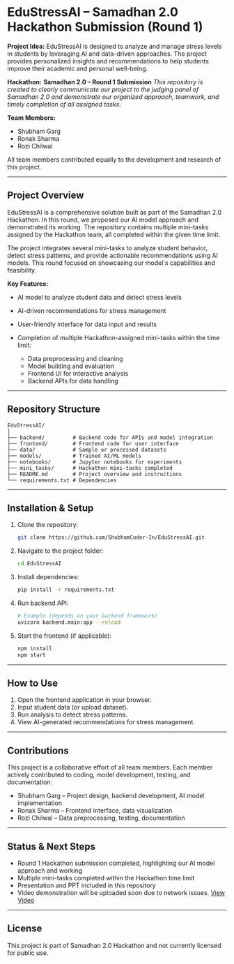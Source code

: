 # EduStressAI – Samadhan 2.0 Hackathon Submission (Round 1)

**Project Idea:**
EduStressAI is designed to analyze and manage stress levels in students by leveraging AI and data-driven approaches. The project provides personalized insights and recommendations to help students improve their academic and personal well-being.

**Hackathon:**
**Samadhan 2.0 – Round 1 Submission**
*This repository is created to clearly communicate our project to the judging panel of Samadhan 2.0 and demonstrate our organized approach, teamwork, and timely completion of all assigned tasks.*

**Team Members:**

* Shubham Garg
* Ronak Sharma
* Rozi Chilwal

All team members contributed equally to the development and research of this project.

---

## Project Overview

EduStressAI is a comprehensive solution built as part of the Samadhan 2.0 Hackathon. In this round, we proposed our AI model approach and demonstrated its working. The repository contains multiple mini-tasks assigned by the Hackathon team, all completed within the given time limit.

The project integrates several mini-tasks to analyze student behavior, detect stress patterns, and provide actionable recommendations using AI models. This round focused on showcasing our model's capabilities and feasibility.

**Key Features:**

* AI model to analyze student data and detect stress levels
* AI-driven recommendations for stress management
* User-friendly interface for data input and results
* Completion of multiple Hackathon-assigned mini-tasks within the time limit:

  * Data preprocessing and cleaning
  * Model building and evaluation
  * Frontend UI for interactive analysis
  * Backend APIs for data handling

---

## Repository Structure

```
EduStressAI/
│
├── backend/         # Backend code for APIs and model integration
├── frontend/        # Frontend code for user interface
├── data/            # Sample or processed datasets
├── models/          # Trained AI/ML models
├── notebooks/       # Jupyter notebooks for experiments
├── mini_tasks/      # Hackathon mini-tasks completed
├── README.md        # Project overview and instructions
└── requirements.txt # Dependencies
```

---

## Installation & Setup

1. Clone the repository:

   ```bash
   git clone https://github.com/ShubhamCoder-In/EduStressAI.git
   ```
2. Navigate to the project folder:

   ```bash
   cd EduStressAI
   ```
3. Install dependencies:

   ```bash
   pip install -r requirements.txt
   ```
4. Run backend API:

   ```bash
   # Example (depends on your backend framework)
   uvicorn backend.main:app --reload
   ```
5. Start the frontend (if applicable):

   ```bash
   npm install
   npm start
   ```

---

## How to Use

1. Open the frontend application in your browser.
2. Input student data (or upload dataset).
3. Run analysis to detect stress patterns.
4. View AI-generated recommendations for stress management.

---

## Contributions

This project is a collaborative effort of all team members. Each member actively contributed to coding, model development, testing, and documentation:

* Shubham Garg – Project design, backend development, AI model implementation
* Ronak Sharma – Frontend interface, data visualization
* Rozi Chilwal – Data preprocessing, testing, documentation

---

## Status & Next Steps

* Round 1 Hackathon submission completed, highlighting our AI model approach and working
* Multiple mini-tasks completed within the Hackathon time limit
* Presentation and PPT included in this repository
* Video demonstration will be uploaded soon due to network issues. [View Video](#)

---

## License

This project is part of Samadhan 2.0 Hackathon and not currently licensed for public use.
